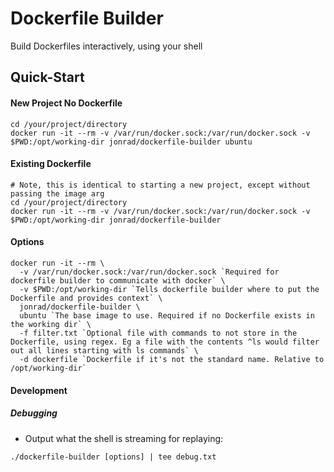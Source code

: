 # Dockerfile Builder
Build Dockerfiles interactively, using your shell

## Quick-Start

#### New Project No Dockerfile
```
cd /your/project/directory
docker run -it --rm -v /var/run/docker.sock:/var/run/docker.sock -v $PWD:/opt/working-dir jonrad/dockerfile-builder ubuntu
```

#### Existing Dockerfile
```
# Note, this is identical to starting a new project, except without passing the image arg
cd /your/project/directory
docker run -it --rm -v /var/run/docker.sock:/var/run/docker.sock -v $PWD:/opt/working-dir jonrad/dockerfile-builder
```

#### Options

```
docker run -it --rm \
  -v /var/run/docker.sock:/var/run/docker.sock `Required for dockerfile builder to communicate with docker` \
  -v $PWD:/opt/working-dir `Tells dockerfile builder where to put the Dockerfile and provides context` \
  jonrad/dockerfile-builder \
  ubuntu `The base image to use. Required if no Dockerfile exists in the working dir` \
  -f filter.txt `Optional file with commands to not store in the Dockerfile, using regex. Eg a file with the contents ^ls would filter out all lines starting with ls commands` \
  -d dockerfile `Dockerfile if it's not the standard name. Relative to /opt/working-dir`
```

#### Development

##### Debugging
* Output what the shell is streaming for replaying:
```
./dockerfile-builder [options] | tee debug.txt
```

